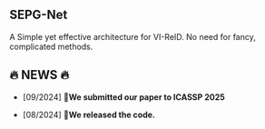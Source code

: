## SEPG-Net
A Simple yet effective architecture for VI-ReID. No need for fancy, complicated methods.

## :fire: NEWS :fire:

- [09/2024] **📣We submitted our paper to ICASSP 2025**
  
- [08/2024] **📣We released the code.**
